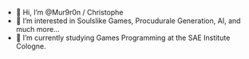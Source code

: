 - 👋 Hi, I’m @Mur9r0n / Christophe
- 👀 I’m interested in Soulslike Games, Procudurale Generation, AI, and much more...
- 🌱 I’m currently studying Games Programming at the SAE Institute Cologne.

<!---
Mur9r0n/Mur9r0n is a ✨ special ✨ repository because its `README.md` (this file) appears on your GitHub profile.
You can click the Preview link to take a look at your changes.
--->
